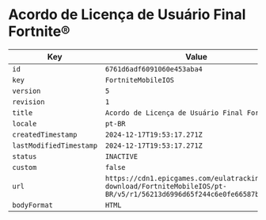 # Acordo de Licença de Usuário Final Fortnite®

| Key | Value |
| --- | ----- |
| `id` | `6761d6adf6091060e453aba4` |
| `key` | `FortniteMobileIOS` |
| `version` | `5` |
| `revision` | `1` |
| `title` | `Acordo de Licença de Usuário Final Fortnite®` |
| `locale` | `pt-BR` |
| `createdTimestamp` | `2024-12-17T19:53:17.271Z` |
| `lastModifiedTimestamp` | `2024-12-17T19:53:17.271Z` |
| `status` | `INACTIVE` |
| `custom` | `false` |
| `url` | `https://cdn1.epicgames.com/eulatracking-download/FortniteMobileIOS/pt-BR/v5/r1/56213d6996d65f244c6e0fe66587b211.pdf` |
| `bodyFormat` | `HTML` |
